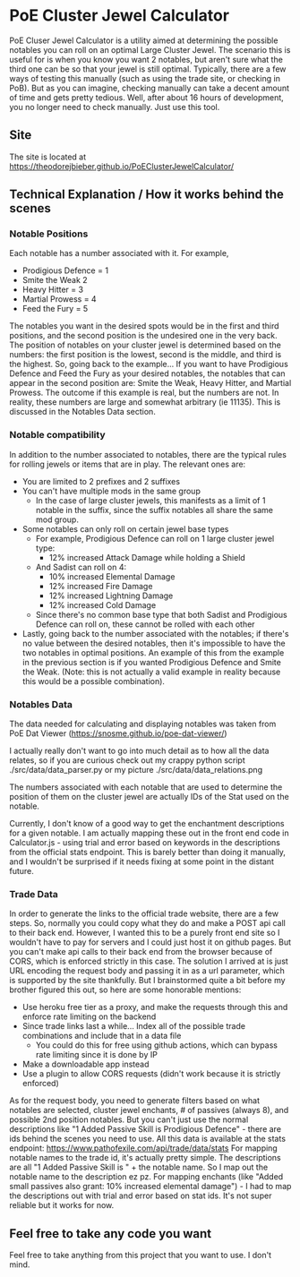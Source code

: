 # PoE Cluster Jewel Calculator
PoE Cluser Jewel Calculator is a utility aimed at determining the possible notables you can roll on an optimal Large Cluster Jewel.
The scenario this is useful for is when you know you want 2 notables, but aren't sure what the third one can be so that your jewel is still optimal.
Typically, there are a few ways of testing this manually (such as using the trade site, or checking in PoB). 
But as you can imagine, checking manually can take a decent amount of time and gets pretty tedious.
Well, after about 16 hours of development, you no longer need to check manually. Just use this tool.

## Site
The site is located at https://theodorejbieber.github.io/PoEClusterJewelCalculator/

## Technical Explanation / How it works behind the scenes

### Notable Positions
Each notable has a number associated with it. 
For example, 
- Prodigious Defence = 1
- Smite the Weak 2
- Heavy Hitter = 3
- Martial Prowess = 4
- Feed the Fury = 5

The notables you want in the desired spots would be in the first and third positions, and the second position is the undesired one in the very back.
The position of notables on your cluster jewel is determined based on the numbers: the first position is the lowest, second is the middle, and third is the highest.
So, going back to the example... If you want to have Prodigious Defence and Feed the Fury as your desired notables, the notables that can appear in the second position are:
Smite the Weak, Heavy Hitter, and Martial Prowess.
The outcome if this example is real, but the numbers are not. In reality, these numbers are large and somewhat arbitrary (ie 11135). This is discussed in the Notables Data section.

### Notable compatibility
In addition to the number associated to notables, there are the typical rules for rolling jewels or items that are in play. The relevant ones are: 
- You are limited to 2 prefixes and 2 suffixes
- You can't have multiple mods in the same group
    - In the case of large cluster jewels, this manifests as a limit of 1 notable in the suffix, since the suffix notables all share the same mod group.
- Some notables can only roll on certain jewel base types
    - For example, Prodigious Defence can roll on 1 large cluster jewel type:
        - 12% increased Attack Damage while holding a Shield
    - And Sadist can roll on 4:
        - 10% increased Elemental Damage
        - 12% increased Fire Damage
        - 12% increased Lightning Damage
        - 12% increased Cold Damage
    - Since there's no common base type that both Sadist and Prodigious Defence can roll on, these cannot be rolled with each other
- Lastly, going back to the number associated with the notables; if there's no value between the desired notables, then it's impossible to have the two notables in optimal positions. An example of this from the example in the previous section is if you wanted Prodigious Defence and Smite the Weak. (Note: this is not actually a valid example in reality because this would be a possible combination).

### Notables Data
The data needed for calculating and displaying notables was taken from PoE Dat Viewer (https://snosme.github.io/poe-dat-viewer/)

I actually really don't want to go into much detail as to how all the data relates, so if you are curious check out my crappy python script ./src/data/data_parser.py or my picture ./src/data/data_relations.png

The numbers associated with each notable that are used to determine the position of them on the cluster jewel are actually IDs of the Stat used on the notable.

Currently, I don't know of a good way to get the enchantment descriptions for a given notable. 
I am actually mapping these out in the front end code in Calculator.js - using trial and error based on keywords in the descriptions from the official stats endpoint. This is barely better than doing it manually, and I wouldn't be surprised if it needs fixing at some point in the distant future.

### Trade Data
In order to generate the links to the official trade website, there are a few steps.
So, normally you could copy what they do and make a POST api call to their back end. However, I wanted this to be a purely front end site so I wouldn't have to pay for servers and I could just host it on github pages. 
But you can't make api calls to their back end from the browser because of CORS, which is enforced strictly in this case.
The solution I arrived at is just URL encoding the request body and passing it in as a url parameter, which is supported by the site thankfully. 
But I brainstormed quite a bit before my brother figured this out, so here are some honorable mentions:
- Use heroku free tier as a proxy, and make the requests through this and enforce rate limiting on the backend
- Since trade links last a while... Index all of the possible trade combinations and include that in a data file
    - You could do this for free using github actions, which can bypass rate limiting since it is done by IP
- Make a downloadable app instead
- Use a plugin to allow CORS requests (didn't work because it is strictly enforced) 

As for the request body, you need to generate filters based on what notables are selected, cluster jewel enchants, # of passives (always 8), and possible 2nd position notables.
But you can't just use the normal descriptions like "1 Added Passive Skill is Prodigious Defence" - there are ids behind the scenes you need to use. All this data is available at the stats endpoint: https://www.pathofexile.com/api/trade/data/stats
For mapping notable names to the trade id, it's actually pretty simple. The descriptions are all "1 Added Passive Skill is " + the notable name. So I map out the notable name to the description ez pz.
For mapping enchants (like "Added small passives also grant: 10% increased elemental damage") - I had to map the descriptions out with trial and error based on stat ids. It's not super reliable but it works for now.

## Feel free to take any code you want
Feel free to take anything from this project that you want to use. I don't mind.